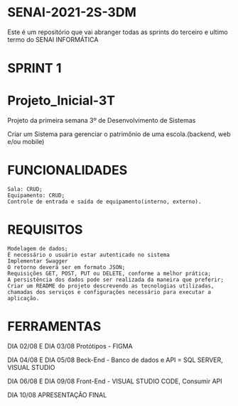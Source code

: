 # SENAI-2021-2S-3DM
Este é um repositório que vai abranger todas as sprints do terceiro e ultimo termo do SENAI INFORMÁTICA

# SPRINT 1

# Projeto_Inicial-3T

Projeto da primeira semana 3º de Desenvolvimento de Sistemas

Criar um Sistema para gerenciar o patrimônio de uma escola.(backend, web e/ou mobile)

# FUNCIONALIDADES

    Sala: CRUD;
    Equipamento: CRUD;
    Controle de entrada e saída de equipamento(interno, externo).
    
 # REQUISITOS
 
    Modelagem de dados;
    É necessário o usuário estar autenticado no sistema
    Implementar Swagger
    O retorno deverá ser em formato JSON;
    Requisições GET, POST, PUT ou DELETE, conforme a melhor prática;
    A persistência dos dados pode ser realizada da maneira que preferir;
    Criar um README do projeto descrevendo as tecnologias utilizadas, chamadas dos serviços e configurações necessário para executar a aplicação.
    
   # FERRAMENTAS
   DIA 02/08 E DIA 03/08
   Protótipos - FIGMA
   
   DIA 04/08 E DIA 05/08
   Beck-End - Banco de dados e API = SQL SERVER, VISUAL STUDIO
   
   DIA 06/08 E DIA 09/08
   Front-End - VISUAL STUDIO CODE, Consumir API
   
   DIA 10/08
   APRESENTAÇÃO FINAL
    

 

